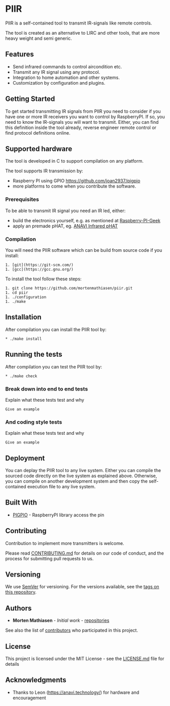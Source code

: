# PIIR

PIIR is a self-contained tool to transmit IR-signals like remote controls.

The tool is created as an alternative to LIRC and other tools, that are more heavy weight and semi generic.

## Features

- Send infrared commands to control aircondition etc.
- Transmit any IR signal using any protocol.
- Integration to home automation and other systems.
- Customization by configuration and plugins.

## Getting Started

To get started transmitting IR signals from PIIR you need to consider if you have one or more IR receivers you want to control by RaspberryPI. If so, you need to know the IR-signals you will want to transmit. Either, you can find this definition inside the tool already, reverse engineer remote control or find protocol definitions online.

## Supported hardware

The tool is developed in C to support compilation on any platform. 

The tool supports IR transmission by:
* Raspberry PI using GPIO https://github.com/joan2937/pigpio
* more platforms to come when you contribute the software.

### Prerequisites

To be able to transmit IR signal you need an IR led, either:
* build the electronics yourself, e.g. as mentioned at [Raspberry-PI-Geek](https://www.raspberry-pi-geek.com/Archive/2015/10/Raspberry-Pi-IR-remote)
* apply an premade pHAT, eg. [ANAVI Infrared pHAT](https://anavi.technology/)

### Compilation

You will need the PIIR software which can be build from source code if you install:
```
1. [git](https://git-scm.com/)
1. [gcc](https://gcc.gnu.org/)
```

To install the tool follow these steps:
```
1. git clone https://github.com/mortenmathiasen/piir.git
1. cd piir
1. ./configuration
1. ./make
```

## Installation

After compilation you can install the PIIR tool by:
```
* ./make install
```

## Running the tests

After compilation you can test the PIIR tool by:
```
* ./make check
```

### Break down into end to end tests

Explain what these tests test and why

```
Give an example
```

### And coding style tests

Explain what these tests test and why

```
Give an example
```

## Deployment

You can deplay the PIIR tool to any live system. Either you can compile the sourced code directly on the live system as explained above. Otherwise, you can compile on another development system and then copy the self-contained execution file to any live system.

## Built With

* [PIGPIO](http://abyz.me.uk/rpi/pigpio/) - RaspberryPI library access the pin

## Contributing

Contribution to implement more transmitters is welcome.

Please read [CONTRIBUTING.md](https://gist.github.com/PurpleBooth/b24679402957c63ec426) for details on our code of conduct, and the process for submitting pull requests to us.

## Versioning

We use [SemVer](http://semver.org/) for versioning. For the versions available, see the [tags on this repository](https://github.com/your/project/tags). 

## Authors

* **Morten Mathiasen** - *Initial work* - [repositories](https://github.com/mortenmathiasen)

See also the list of [contributors](https://github.com/piir/contributors) who participated in this project.

## License

This project is licensed under the MIT License - see the [LICENSE.md](LICENSE.md) file for details

## Acknowledgments

* Thanks to Leon (https://anavi.technology/) for hardware and encouragement


